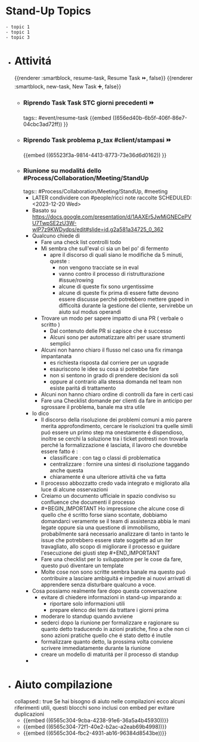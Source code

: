 # Stand-Up Topics
	- topic 1
	- topic 1
	- topic 3
- # Attivitá
  {{renderer :smartblock, resume-task, Resume Task ⏩️, false}} {{renderer :smartblock, new-task, New Task ➕, false}}
	- ### Riprendo Task Task STC giorni precedenti ⏩️
	  tags:: #event/resume-task 
	  {{embed ((656ed40b-6b5f-406f-86e7-04cbc3ad72ff)) }}
	- ### Riprendo Task problema p_tax #client/stampasi ⏩️
	  {{embed ((65523f3a-9814-4413-8773-73e36d6d0162)) }}
	- ### Riunione su modalitá dello #Process/Collaboration/Meeting/StandUp 
	  tags:: #Process/Collaboration/Meeting/StandUp, #meeting
		- LATER condividere con #people/ricci note raccolte
		  SCHEDULED: <2023-12-20 Wed>
		- Basato su https://docs.google.com/presentation/d/1AAXEr5JwMjGNECePVU7TwpSE2zU3W-wIP7z9KWDydps/edit#slide=id.g2a581a34725_0_362
		- Qualcuno chiede di
			- Fare una check list controlli todo
			- Mi sembra che sull'eval ci sia un bel po' di fermento
				- apre il discorso di quali siano le modifiche da 5 minuti, queste :
					- non vengono tracciate se in eval
					- vanno contro il processo di ristrutturazione #issue/rowing
					- alcune di queste fix sono urgentissime
					- alcune di queste fix prima di essere fatte devono essere discusse perché potrebbero mettere gsped in difficoltá durante la gestione del cliente, servirebbe un aiuto sul modus operandi
			- Trovare un modo per sapere impatto di una PR ( verbale o scritto )
				- Dal contenuto delle PR si capisce che è successo
				- Alcuni sono per automatizzare altri per usare strumenti semplici
			- Alcuni non hanno chiaro il flusso nel caso una fix rimanga impantanata
				- es richiesta risposta dal corriere per un upgrade
				- esauriscono le idee su cosa si potrebbe fare
				- non si sentono in grado di prendere decisioni da soli
				- oppure al contrario alla stessa domanda nel team non esiste paritá di trattamento
			- Alcuni non hanno chiaro ordine di controlli da fare in certi casi
			- Fare una Checklist domande per clienti da fare in anticipo per sgrossare il problema, banale ma stra utile
		- Io dico
			- Il discorso della risoluzione dei problemi comuni a mio parere merita approfondimento, cercare le risoluzioni tra quelle simili puó essere un primo step ma onestamente é dispendioso, inoltre se cerchi la soluzione tra i ticket potresti non trovarla perché la formalizzazione é lasciata,  il lavoro che dovrebbe essere fatto é :
				- classificare : con tag o classi di problematica
				- centralizzare : fornire una sintesi di risoluzione taggando anche questa
				- chiaramente é una ulteriore attivitá che va fatta
			- Il processo abbozzatto credo vada integrato e migliorato alla luce di alcune osservazioni
			- Creiamo un documento ufficiale in spazio condiviso su confluence che documenti il processo
			- #+BEGIN_IMPORTANT
			  Ho impressione che alcune cose di quello che é scritto forse siano scontate, dobbiamo domandarci veramente se il team di assistenza abbia le mani legate oppure sia una questione di immobilismo, probabilmente sará necessario analizzare di tanto in tanto le issue che potrebbero essere state soggette ad un iter travagliato, allo scopo di migliorare il processo e guidare l'esecuzione dei giusti step
			  #+END_IMPORTANT
			- Fare una checklist per lo sviluppatore per le cose da fare, questo puó diventare un template
			- Molte cose non sono scritte sembra banale ma questo puó contribuire a lasciare ambiguitá e impedire ai nuovi arrivati di apprendere senza disturbare qualcuno a voce.
		- Cosa possiamo realmente fare dopo questa conversazione
			- evitare di chiedere informazioni in stand-up imparando a:
				- riportare solo informazioni utili
				- prepare elenco dei temi da trattare i giorni prima
			- moderare lo standup quando avviene
			- sederci dopo la riunione per formalizzare e ragionare su quanto detto traducendo in azioni pratiche, fino a che non ci sono azioni pratiche quello che é stato detto é inutile
			- formalizzare quanto detto, la prossima volta conviene scrivere immediatamente durante la riunione
			- creare un modello di maturitá per il processo di standup
		-
- # Aiuto compilazione
  collapsed:: true
  Se hai bisogno di aiuto nelle compilazioni ecco alcuni riferimenti utili, questi blocchi sono inclusi con embed per evitare duplicazioni
	- {{embed ((6565c304-9cba-4238-91e6-36a5a4b45930))}}
	- {{embed ((6565c304-72f1-40e2-b2ac-a2eab69b4998))}}
	- {{embed ((6565c304-fbc2-4931-ab16-96384d8543be))}}